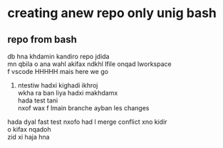 # creating anew repo only unig bash

## repo from bash
db hna khdamin kandiro repo jdida  
mn qbila o ana wahl akifax ndkhl lfile onqad lworkspace    
f vscode HHHHH mais here we go  


1. ntestiw hadxi kighadi ikhroj  
wkha ra ban liya hadxi makhdamx   
hada test tani   
nxof wax f lmain branche ayban les changes  

hada dyal fast test nxofo had l merge conflict xno kidir  
o kifax nqadoh  
zid xi haja hna 